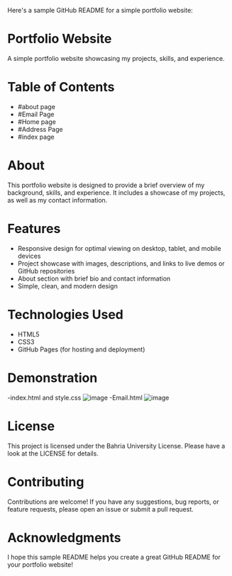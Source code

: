 Here's a sample GitHub README for a simple portfolio website:

# Portfolio Website

A simple portfolio website showcasing my projects, skills, and experience.

# Table of Contents
- #about page
- #Email Page
- #Home page
- #Address Page
- #index page

# About
This portfolio website is designed to provide a brief overview of my background, skills, and experience. It includes a showcase of my projects, as well as my contact information.

# Features
- Responsive design for optimal viewing on desktop, tablet, and mobile devices
- Project showcase with images, descriptions, and links to live demos or GitHub repositories
- About section with brief bio and contact information
- Simple, clean, and modern design

# Technologies Used
- HTML5
- CSS3 
- GitHub Pages (for hosting and deployment)
  
# Demonstration
-index.html and style.css
![image](https://github.com/user-attachments/assets/4f700fc3-9e0e-4d92-9d96-e5f73ae77815)
-Email.html
![image](https://github.com/user-attachments/assets/7dcb1cf7-0a77-4942-967f-7c1cf0913222)


# License
This project is licensed under the Bahria University License. Please have a look at the LICENSE for details.

# Contributing
Contributions are welcome! If you have any suggestions, bug reports, or feature requests, please open an issue or submit a pull request.

# Acknowledgments
I hope this sample README helps you create a great GitHub README for your portfolio website!
